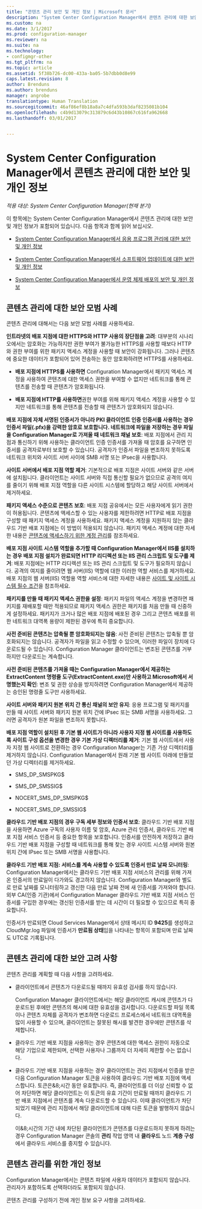 ```yaml
---
title: "콘텐츠 관리 보안 및 개인 정보 | Microsoft 문서"
description: "System Center Configuration Manager에서 콘텐츠 관리에 대한 보안 및 개인 정보를 최적화합니다."
ms.custom: na
ms.date: 3/1/2017
ms.prod: configuration-manager
ms.reviewer: na
ms.suite: na
ms.technology:
- configmgr-other
ms.tgt_pltfrm: na
ms.topic: article
ms.assetid: 5f38b726-dc00-433a-ba05-5b7dbb0d8e99
caps.latest.revision: 8
author: Brenduns
ms.author: brenduns
manager: angrobe
translationtype: Human Translation
ms.sourcegitcommit: 46af86ef8b18a8a7c4dfa593b3daf8235081b104
ms.openlocfilehash: c4b9d13079c313879c6d43b10867c616fa962668
ms.lasthandoff: 03/01/2017


---
```

# <a name="security-and-privacy-for-content-management-for-system-center-configuration-manager"></a>System Center Configuration Manager에서 콘텐츠 관리에 대한 보안 및 개인 정보

*적용 대상: System Center Configuration Manager(현재 분기)*

이 항목에는 System Center Configuration Manager에서 콘텐츠 관리에 대한 보안 및 개인 정보가 포함되어 있습니다. 다음 항목과 함께 읽어 보십시오.  

-   [System Center Configuration Manager에서 응용 프로그램 관리에 대한 보안 및 개인 정보](../../../apps/plan-design/security-and-privacy-for-application-management.md)  

-   [System Center Configuration Manager에서 소프트웨어 업데이트에 대한 보안 및 개인 정보](/sccm/sum/plan-design/security-and-privacy-for-software-updates)  

-   [System Center Configuration Manager에서 운영 체제 배포의 보안 및 개인 정보](../../../osd/plan-design/security-and-privacy-for-operating-system-deployment.md)  

##  <a name="BKMK_Security_ContentManagement"></a> 콘텐츠 관리에 대한 보안 모범 사례  
 콘텐츠 관리에 대해서는 다음 보안 모범 사례를 사용하세요.  

 **인트라넷의 배포 지점에 대한 HTTPS와 HTTP 사용의 장단점을 고려**: 대부분의 시나리오에서는 암호화는 가능하지만 권한 부여가 불가능한 HTTPS를 사용할 때보다 HTTP와 권한 부여를 위한 패키지 액세스 계정을 사용할 때 보안이 강화됩니다. 그러나 콘텐츠에 중요한 데이터가 포함되어 있어 전송하는 동안 암호화하려면 HTTPS를 사용하세요.  

-   **배포 지점에 HTTPS를 사용하면** Configuration Manager에서 패키지 액세스 계정을 사용하여 콘텐츠에 대한 액세스 권한을 부여할 수 없지만 네트워크를 통해 콘텐츠를 전송할 때 콘텐츠가 암호화됩니다.  

-   **배포 지점에 HTTP를 사용하면**권한 부여를 위해 패키지 액세스 계정을 사용할 수 있지만 네트워크를 통해 콘텐츠를 전송할 때 콘텐츠가 암호화되지 않습니다.  


**배포 지점에 자체 서명된 인증서가 아니라 PKI 클라이언트 인증 인증서를 사용하는 경우 인증서 파일(.pfx)을 강력한 암호로 보호합니다. 네트워크에 파일을 저장하는 경우 파일을 Configuration Manager로 가져올 때 네트워크 채널 보호**: 배포 지점에서 관리 지점과 통신하기 위해 사용하는 클라이언트 인증 인증서를 가져올 때 암호를 요구하면 인증서를 공격자로부터 보호할 수 있습니다. 공격자가 인증서 파일을 변조하지 못하도록 네트워크 위치와 사이트 서버 사이에 SMB 서명 또는 IPsec을 사용합니다.  

**사이트 서버에서 배포 지점 역할 제거**: 기본적으로 배포 지점은 사이트 서버와 같은 서버에 설치됩니다. 클라이언트는 사이트 서버와 직접 통신할 필요가 없으므로 공격의 여지를 줄이기 위해 배포 지점 역할을 다른 사이트 시스템에 할당하고 해당 사이트 서버에서 제거하세요.  

**패키지 액세스 수준으로 콘텐츠 보호**: 배포 지점 공유에서는 모든 사용자에게 읽기 권한이 허용됩니다. 콘텐츠에 액세스할 수 있는 사용자를 제한하려면 HTTP로 배포 지점을 구성할 때 패키지 액세스 계정을 사용하세요. 패키지 액세스 계정을 지원하지 않는 클라우드 기반 배포 지점에는 이 방법이 적용되지 않습니다. 패키지 액세스 계정에 대한 자세한 내용은 [콘텐츠에 액세스하기 위한 계정 관리](../../../core/plan-design/hierarchy/manage-accounts-to-access-content.md)를 참조하세요.


**배포 지점 사이트 시스템 역할을 추가할 때 Configuration Manager에서 IIS를 설치하는 경우 배포 지점 설치가 완료되면 HTTP 리디렉션 또는 IIS 관리 스크립트 및 도구를 제거**: 배포 지점에는 HTTP 리디렉션 또는 IIS 관리 스크립트 및 도구가 필요하지 않습니다. 공격의 여지를 줄이려면 웹 서버(IIS) 역할에 대한 이러한 역할 서비스를 제거하세요.  배포 지점의 웹 서버(IIS) 역할용 역할 서비스에 대한 자세한 내용은 [사이트 및 사이트 시스템 필수 조건](/sccm/core/plan-design/configs/site-and-site-system-prerequisites)을 참조하세요.  

**패키지를 만들 때 패키지 액세스 권한을 설정**: 패키지 파일의 액세스 계정을 변경하면 패키지를 재배포할 때만 적용되므로 패키지 액세스 권한은 패키지를 처음 만들 때 신중하게 설정하세요. 패키지가 크거나 많은 배포 지점에 배포된 경우 그리고 콘텐츠 배포를 위한 네트워크 대역폭 용량이 제한된 경우에 특히 중요합니다.  

**사전 준비된 콘텐츠는 압축될 뿐 암호화되지는 않음**: 사전 준비된 콘텐츠는 압축될 뿐 암호화되지는 않습니다. 공격자가 파일을 읽고 수정할 수 있으며, 이러한 파일이 장치에 다운로드될 수 있습니다. Configuration Manager 클라이언트는 변조된 콘텐츠를 거부하지만 다운로드는 계속합니다.  

**사전 준비된 콘텐츠를 가져올 때는 Configuration Manager에서 제공하는 ExtractContent 명령줄 도구(ExtractContent.exe)만 사용하고 Microsoft에서 서명했는지 확인**: 변조 및 권한 상승을 방지하려면 Configuration Manager에서 제공하는 승인된 명령줄 도구만 사용하세요.  

**사이트 서버와 패키지 원본 위치 간 통신 채널의 보안 유지**: 응용 프로그램 및 패키지를 만들 때 사이트 서버와 패키지 원본 위치 간에 IPsec 또는 SMB 서명을 사용하세요. 그러면 공격자가 원본 파일을 변조하지 못합니다.  

**배포 지점 역할이 설치된 후 기본 웹 사이트가 아니라 사용자 지정 웹 사이트를 사용하도록 사이트 구성 옵션을 변경한 경우 기본 가상 디렉터리를 제거**: 기본 웹 사이트에서 사용자 지정 웹 사이트로 전환하는 경우 Configuration Manager는 기존 가상 디렉터리를 제거하지 않습니다. Configuration Manager에서 원래 기본 웹 사이트 아래에 만들었던 가상 디렉터리를 제거하세요.  

-   SMS_DP_SMSPKG$  

-   SMS_DP_SMSSIG$  

-   NOCERT_SMS_DP_SMSPKG$  

-   NOCERT_SMS_DP_SMSSIG$  

**클라우드 기반 배포 지점의 경우 구독 세부 정보와 인증서 보호**: 클라우드 기반 배포 지점을 사용하면 Azure 구독의 사용자 이름 및 암호, Azure 관리 인증서, 클라우드 기반 배포 지점 서비스 인증서 등 중요한 항목을 보호합니다. 인증서를 안전하게 저장하고 클라우드 기반 배포 지점을 구성할 때 네트워크를 통해 찾는 경우 사이트 시스템 서버와 원본 위치 간에 IPsec 또는 SMB 서명을 사용합니다.  

**클라우드 기반 배포 지점: 서비스를 계속 사용할 수 있도록 인증서 만료 날짜 모니터링**: Configuration Manager에서는 클라우드 기반 배포 지점 서비스의 관리를 위해 가져온 인증서의 만료일이 다가와도 경고하지 않습니다. Configuration Manager와 별도로 만료 날짜를 모니터링하고 갱신한 다음 만료 날짜 전에 새 인증서를 가져와야 합니다. 외부 CA(인증 기관)에서 Configuration Manager 클라우드 기반 배포 지점 서비스 인증서를 구입한 경우에는 갱신된 인증서를 받는 데 시간이 더 필요할 수 있으므로 특히 중요합니다.  

 인증서가 만료되면 Cloud Services Manager에서 상태 메시지 ID **9425**를 생성하고 CloudMgr.log 파일에 인증서가 **만료됨 상태**임을 나타내는 항목이 포함되며 만료 날짜도 UTC로 기록됩니다.  

## <a name="security-considerations-for-content-management"></a>콘텐츠 관리에 대한 보안 고려 사항  
콘텐츠 관리를 계획할 때 다음 사항을 고려하세요.  

-   클라이언트에서 콘텐츠가 다운로드될 때까지 유효성 검사를 하지 않습니다.  

     Configuration Manager 클라이언트에서는 해당 클라이언트 캐시에 콘텐츠가 다운로드된 후에만 콘텐츠의 해시에 대한 유효성을 검사합니다. 다운로드할 파일 목록이나 콘텐츠 자체를 공격자가 변조하면 다운로드 프로세스에서 네트워크 대역폭을 많이 사용할 수 있으며, 클라이언트는 잘못된 해시를 발견한 경우에만 콘텐츠를 삭제합니다.  

-   클라우드 기반 배포 지점을 사용하는 경우 콘텐츠에 대한 액세스 권한이 자동으로 해당 기업으로 제한되며, 선택한 사용자나 그룹까지 더 자세히 제한할 수는 없습니다.  

-   클라우드 기반 배포 지점을 사용하는 경우 클라이언트는 관리 지점에서 인증을 받은 다음 Configuration Manager 토큰을 사용하여 클라우드 기반 배포 지점에 액세스합니다. 토큰은&8;시간 동안 유효합니다. 즉, 클라이언트를 더 이상 신뢰할 수 없어 차단하면 해당 클라이언트는 이 토큰의 유효 기간이 만료될 때까지 클라우드 기반 배포 지점에서 콘텐츠를 계속 다운로드할 수 있습니다. 이때 클라이언트가 차단되었기 때문에 관리 지점에서 해당 클라이언트에 대해 다른 토큰을 발행하지 않습니다.  

     이&8;시간의 기간 내에 차단된 클라이언트가 콘텐츠를 다운로드하지 못하게 하려는 경우 Configuration Manager 콘솔의 **관리** 작업 영역 내 **클라우드** 노드 **계층 구성**에서 클라우드 서비스를 중지할 수 있습니다.  

##  <a name="BKMK_Privacy_ContentManagement"></a> 콘텐츠 관리를 위한 개인 정보  
 Configuration Manager에서는 콘텐츠 파일에 사용자 데이터가 포함되지 않습니다. 관리자가 포함하도록 선택하더라도 포함되지 않습니다.  

 콘텐츠 관리를 구성하기 전에 개인 정보 요구 사항을 고려하세요.  

